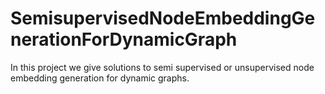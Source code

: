 # SemisupervisedNodeEmbeddingGenerationForDynamicGraph
In this project we give solutions to semi supervised or unsupervised node embedding generation for dynamic graphs.
